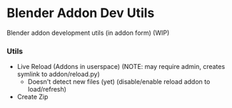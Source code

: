 # Blender Addon Dev Utils

Blender addon development utils (in addon form) (WIP)

### Utils

- Live Reload (Addons in userspace) (NOTE: may require admin, creates symlink to addon/reload.py)
    - Doesn't detect new files (yet) (disable/enable reload addon to load/refresh)
- Create Zip
